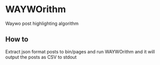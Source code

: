 WAYWOrithm
==========

Waywo post highlighting algorithm

How to
------

Extract json format posts to bin/pages and run WAYWOrithm and it will output the posts as CSV to stdout